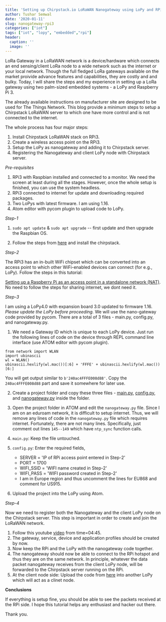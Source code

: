 ```yaml
---
title: 'Setting up Chirpstack.io LoRaWAN Nanogateway using LoPy and RPi3'
author: Tushar Semwal
date: '2020-01-11'
slug: nanogateway-rpi3
categories: ["iot"]
tags: ["iot", "lopy", "embedded","rpi"]
header:
  caption: ''
  image: ''
---
```

LoRa Gateway in a LoRaWAN network is a device/hardware which connects an end sensing/client LoRa node to a wide network such as the internet or your local network. Though the full fledged LoRa gateways available on the market proivide advance features and capabilities, they are costly and and bulky. Today, I will share the steps and my experience in setting up a LoRa gateway using two palm-sized embedded systems - a LoPy and Raspberry Pi 3. 

The already available instructions on manufacturer site are designed to be used for The Things Network. This blog provide a minimum steps to setup a Chirpstack LoRaWAN server to which one have more control and is not connected to the internet. 

The whole process has four major steps:

1. Install Chirpstack LoRaWAN stack on RPi3.
2. Create a wireless access point on the RPi3.
3. Setup the LoPy as nanogateway and adding it to Chirpstack server.
4. Registering the Nanogateway and client LoPy node with Chirpstack server.

_Pre-requisites_

1. RPi3 with Raspbian installed and connected to a monitor. We need the screen at least during all the stages. However, once the whole setup is finished, you can use the system headless.
2. RPi3 connected to internet for update and downloading required packages.
3. Two LoPys with latest firmware. I am using 1.16.
4. Atom editor with pycom plugin to upload code to LoPy.

_Step-1_

1. `sudo apt update` & `sudo apt upgrade` -- first update and then upgrade the Raspbian OS.

2. Follow the steps from [here](https://www.chirpstack.io/guides/debian-ubuntu/) and install the chirpstack.

_Step-2_

The RPi3 has an in-built WiFi chipset which can be converted into an access point to which other WiFi-enabled devices can connect (for e.g., LoPy). Follow the steps in this tutorial: 	

[Setting up a Raspberry Pi as an access point in a standalone network (NAT)](https://www.raspberrypi.org/documentation/configuration/wireless/access-point.md). No need to follow the steps for sharing internet, we dont need it.

_Step-3_

I am using a LoPy4.0 with expansion board 3.0 updated to firmware 1.16. _Please update the LoPy before proceeding._ We will use the nano-gateway code provided by pycom. There are a total of 3 files - main.py, config.py, and nanogateway.py.


1. We need a Gateway ID which is unique to each LoPy device. Just run the following lines of code on the device through REPL command line interface (use ATOM editor with pycom plugin).
```
from network import WLAN
import ubinascii
wl = WLAN()
ubinascii.hexlify(wl.mac())[:6] + 'FFFE' + ubinascii.hexlify(wl.mac())[6:]
```
You will get output similar to `b'240ac4FFFE008d88'`. Copy the `240ac4FFFE008d88` part and save it somewhere for later use.

2. Create a project folder and copy these three files - [main.py](https://github.com/pycom/pycom-libraries/blob/master/examples/lorawan-nano-gateway/main.py), [config.py](https://github.com/pycom/pycom-libraries/blob/master/examples/lorawan-nano-gateway/config.py), and [nanogateway.py](https://github.com/pycom/pycom-libraries/blob/master/examples/lorawan-nano-gateway/nanogateway.py) inside the folder.

3. Open the project folder in ATOM and edit the `nanogateway.py` file. Since I am on an eduroam network, it is difficult to setup internet. Thus, we will remove any lines of code in the `nanogateway.py` file which requires internet. Fortunately, there are not many lines. Specifically, just comment out lines `145--149` which have `ntp_sync` function calls. 

4. `main.py`: Keep the file untouched.

5. `config.py`: Enter the required fields,
	- SERVER = 'IP of RPi access point entered in Step-2'
	- PORT = 1700
	- WIFI_SSID = 'WIFI name created in Step-2'
	- WIFI_PASS = 'WIFI password created in Step-2'
	- I am in Europe region and thus uncomment the lines for EU868 and comment for US915.

6. Upload the project into the LoPy using Atom.

_Step-4_

Now we need to register both the Nanogateway and the client LoPy node on the Chirpstack server. This step is important in order to create and join the LoRaWAN network.

1. Follow this youtube [video](https://youtu.be/mkuS5QUj5Js?t=285tea) from time=04:45.
2. The gateway, service, device and application profiles should be created by now.
3. Now keep the RPi and the LoPy with the nanogateway code together.
4. The nanogateway should now be able to connect to the RPi hotspot and thus they are on the same network. In principle, whatever the data packet nanogateway receives from the client LoPy node, will be forwarded to the Chirpstack server running on the RPi.
5. At the client node side: Upload the code from [here](https://github.com/pycom/pycom-libraries/blob/master/examples/lorawan-nano-gateway/otaa_node.py) into another LoPy which will act as a clinet node.


**Conclusions**

If everything is setup fine, you should be able to see the packets received at the RPi side. I hope this tutorial helps any enthusiast and hacker out there.

Thank you.







